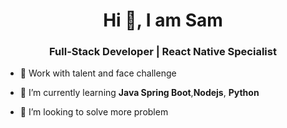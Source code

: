 <h1 align="center">Hi 👋, I am Sam</h1>
<h3 align="center">Full-Stack Developer | React Native Specialist</h3>

- 🔭 Work with talent and face challenge

- 🌱 I’m currently learning **Java Spring Boot**,**Nodejs**, **Python**

- 👯 I’m looking to solve more problem
